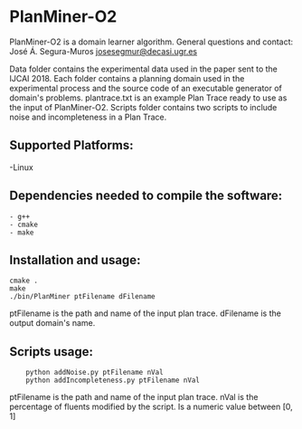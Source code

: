 # PlanMiner-O2
PlanMiner-O2 is a domain learner algorithm. General questions and contact: José Á. Segura-Muros <josesegmur@decasi.ugr.es>

Data folder contains the experimental data used in the paper sent to the IJCAI 2018. Each folder contains a planning domain used in the experimental process and the source code of an executable generator of domain's problems. plantrace.txt is an example Plan Trace ready to use as the input of PlanMiner-O2. Scripts folder contains two scripts to include noise and incompleteness in a Plan Trace.

## Supported Platforms:
  -Linux

## Dependencies needed to compile the software:
	- g++
	- cmake
	- make

## Installation and usage:
```
cmake .
make
./bin/PlanMiner ptFilename dFilename
  ```

ptFilename is the path and name of the input plan trace. dFilename is the output domain's name.

## Scripts usage:
```
	python addNoise.py ptFilename nVal
	python addIncompleteness.py ptFilename nVal
```

ptFilename is the path and name of the input plan trace.
nVal is the percentage of fluents modified by the script. Is a numeric value between [0, 1]
